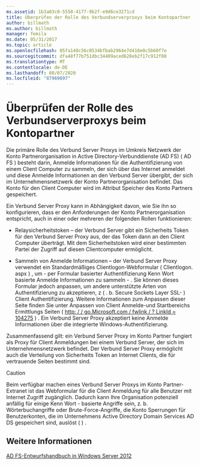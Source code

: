 ```yaml
---
ms.assetid: 1b3a03c0-5558-4177-9b2f-e9d6ce3271cd
title: Überprüfen der Rolle des Verbundserverproxys beim Kontopartner
author: billmath
ms.author: billmath
manager: femila
ms.date: 05/31/2017
ms.topic: article
ms.openlocfilehash: 05fa148c56c0534bfbab2964e7d418e0c5b60f7e
ms.sourcegitcommit: dfa48f77b751dbc34409aced628eb2f17c912f08
ms.translationtype: MT
ms.contentlocale: de-DE
ms.lasthandoff: 08/07/2020
ms.locfileid: "87969697"
---
```

# <a name="review-the-role-of-the-federation-server-proxy-in-the-account-partner"></a>Überprüfen der Rolle des Verbundserverproxys beim Kontopartner

Die primäre Rolle des Verbund Server Proxys im Umkreis Netzwerk der Konto Partnerorganisation in Active Directory-Verbunddienste (AD FS) \( AD FS \) besteht darin, Anmelde Informationen für die Authentifizierung von einem Client Computer zu sammeln, der sich über das Internet anmeldet und diese Anmelde Informationen an den Verbund Server übergibt, der sich im Unternehmensnetzwerk der Konto Partnerorganisation befindet. Das Konto für den Client Computer wird im Attribut Speicher des Konto Partners gespeichert.

Ein Verbund Server Proxy kann in Abhängigkeit davon, wie Sie ihn so konfigurieren, dass er den Anforderungen der Konto Partnerorganisation entspricht, auch in einer oder mehreren der folgenden Rollen funktionieren:

-   Relaysicherheitstoken – der Verbund Server gibt ein Sicherheits Token für den Verbund Server Proxy aus, der das Token dann an den Client Computer überträgt. Mit dem Sicherheitstoken wird einer bestimmten Partei der Zugriff auf diesen Clientcomputer ermöglicht.

-   Sammeln von Anmelde Informationen – der Verbund Server Proxy verwendet ein Standardmäßiges Clientlogon-Webformular \( Clientlogon. aspx \) , um \- per Formular basierter Authentifizierung Kenn Wort basierte Anmelde Informationen zu sammeln \- . Sie können dieses Formular jedoch anpassen, um andere unterstützte Arten von Authentifizierung zu akzeptieren, z \( . b. Secure Sockets Layer SSL- \) Client Authentifizierung. Weitere Informationen zum Anpassen dieser Seite finden Sie unter Anpassen von Client Anmelde-und Startbereichs Ermittlungs Seiten \( [http: \/ \/ go.Microsoft.com \/ fwlink \/ ? LinkId \= 104275](https://go.microsoft.com/fwlink/?LinkId=104275) \) . Ein Verbund Server Proxy akzeptiert keine Anmelde Informationen über die integrierte Windows-Authentifizierung.

Zusammenfassend gilt: ein Verbund Server Proxy im Konto Partner fungiert als Proxy für Client Anmeldungen bei einem Verbund Server, der sich im Unternehmensnetzwerk befindet. Der Verbund Server Proxy ermöglicht auch die Verteilung von Sicherheits Token an Internet Clients, die für vertrauende Seiten bestimmt sind.

> [!CAUTION]
> Beim verfügbar machen eines Verbund Server Proxys im Konto Partner-Extranet ist das Webformular für die Client Anmeldung für alle Benutzer mit Internet Zugriff zugänglich. Dadurch kann Ihre Organisation potenziell anfällig für einige Kenn Wort \- basierte Angriffe sein, z. b. Wörterbuchangriffe oder Brute-Force-Angriffe, die Konto Sperrungen für Benutzerkonten, die im Unternehmens Active Directory Domain Services AD DS gespeichert sind, auslöst \( \) .


## <a name="see-also"></a>Weitere Informationen
[AD FS-Entwurfshandbuch in Windows Server 2012](AD-FS-Design-Guide-in-Windows-Server-2012.md)
